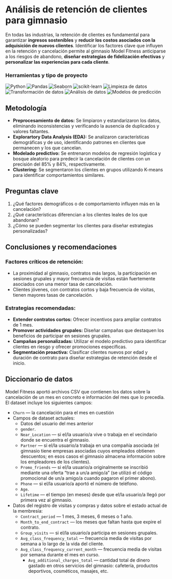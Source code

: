 # Análisis de retención de clientes para gimnasio
En todas las industrias, la retención de clientes es fundamental para garantizar **ingresos sostenibles** y **reducir los costos asociados con la adquisición de nuevos clientes**. Identificar los factores clave que influyen en la retención y cancelación permite al gimnasio Model Fitness anticiparse a los riesgos de abandono, **diseñar estrategias de fidelización efectivas** y **personalizar las experiencias para cada cliente**.

### Herramientas y tipo de proyecto
![Python](https://img.shields.io/badge/python-357ebd?style=for-the-badge&logo=python&logoColor=white)
![Pandas](https://img.shields.io/badge/pandas-%23357ebd.svg?style=for-the-badge&logo=pandas&logoColor=white)
![Seaborn](https://img.shields.io/badge/Seaborn-357ebd?style=for-the-badge)
![scikit-learn](https://img.shields.io/badge/scikit--learn-%23357ebd.svg?style=for-the-badge&logo=scikit-learn&logoColor=white)
![Limpieza de datos](https://img.shields.io/badge/Limpieza_de_datos-295F98?style=for-the-badge)
![Transformación de datos](https://img.shields.io/badge/Transformación_de_datos-295F98?style=for-the-badge)
![Análisis de datos](https://img.shields.io/badge/Análisis_de_datos-295F98?style=for-the-badge)
![Modelos de predicción](https://img.shields.io/badge/Modelos_de_predicción-295F98?style=for-the-badge)

## Metodología
- **Preprocesamiento de datos:** Se limpiaron y estandarizaron los datos, eliminando inconsistencias y verificando la ausencia de duplicados y valores faltantes.
- **Explorartory Data Analysis (EDA):** Se analizaron características demográficas y de uso, identificando patrones en clientes que permanecen y los que cancelan.
- **Modelado predictivo:** Se entrenaron modelos de regresión logística y bosque aleatorio para predecir la cancelación de clientes con un precisión del 85% y 84%, respectivamente.
- **Clustering:** Se segmentaron los clientes en grupos utilizando K-means para identificar comportamientos similares.

## Preguntas clave
1. ¿Qué factores demográficos o de comportamiento influyen más en la cancelación?
2. ¿Qué características diferencian a los clientes leales de los que abandonan?
3. ¿Cómo se pueden segmentar los clientes para diseñar estrategias personalizadas?

## Conclusiones y recomendaciones

### Factores críticos de retención:
- La proximidad al gimnasio, contratos más largos, la participación en sesiones grupales y mayor frecuencia de visitas están fuertemente asociados con una menor tasa de cancelación.
- Clientes jóvenes, con contratos cortos y baja frecuencia de visitas, tienen mayores tasas de cancelación.

### Estrategias recomendadas:
- **Extender contratos cortos:** Ofrecer incentivos para ampliar contratos de 1 mes.
- **Promover actividades grupales:** Diseñar campañas que destaquen los beneficios de participar en sesiones grupales.
- **Campañas personalizadas:** Utilizar el modelo predictivo para identificar clientes en riesgo y ofrecer promociones específicas.
- **Segmentación proactiva:** Clasificar clientes nuevos por edad y duración de contrato para diseñar estrategias de retención desde el inicio.

## Diccionario de datos
Model Fitness aportó archivos CSV que contienen los datos sobre la cancelación de un mes en concreto e información del mes que lo precedía. El dataset incluye los siguientes campos:

- `Churn` — la cancelación para el mes en cuestión
- Campos de dataset actuales:
  - Datos del usuario del mes anterior
  - `gender`.
  - `Near_Location` — si el/la usuario/a vive o trabaja en el vecindario donde se encuentra el gimnasio.
  - `Partner` — si el/la usuario/a trabaja en una compañía asociada (el gimnasio tiene empresas asociadas cuyos empleados obtienen descuentos; en esos casos el gimnasio almacena información sobre los empleadores de los clientes).
  - `Promo_friends` — si el/la usuario/a originalmente se inscribió mediante una oferta “trae a un/a amigo/a” (se utilizó el código promocional de un/a amigo/a cuando pagaron el primer abono).
  - `Phone` — si el/la usuario/a aportó el número de teléfono.
  - `Age`.
  - `Lifetime` — el tiempo (en meses) desde que el/la usuario/a llegó por primera vez al gimnasio.
- Datos del registro de visitas y compras y datos sobre el estado actual de la membresía:
  - `Contract_period` — 1 mes, 3 meses, 6 meses o 1 año.
  - `Month_to_end_contract` — los meses que faltan hasta que expire el contrato.
  - `Group_visits` — si el/la usuario/a participa en sesiones grupales.
  - `Avg_class_frequency_total` — frecuencia media de visitas por semana a lo largo de la vida del cliente.
  - `Avg_class_frequency_current_month` — frecuencia media de visitas por semana durante el mes en curso.
    - `Avg_additional_charges_total` — cantidad total de dinero gastado en otros servicios del gimnasio: cafetería, productos deportivos, cosméticos, masajes, etc.
